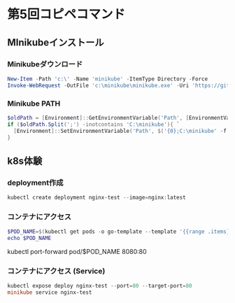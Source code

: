 # 第5回コピペコマンド

## MInikubeインストール

### Minikubeダウンロード
```powershell
New-Item -Path 'c:\' -Name 'minikube' -ItemType Directory -Force
Invoke-WebRequest -OutFile 'c:\minikube\minikube.exe' -Uri 'https://github.com/kubernetes/minikube/releases/latest/download/minikube-windows-amd64.exe' -UseBasicParsing
```

### Minikube PATH
```powershell
$oldPath = [Environment]::GetEnvironmentVariable('Path', [EnvironmentVariableTarget]::Machine)
if ($oldPath.Split(';') -inotcontains 'C:\minikube'){ `
  [Environment]::SetEnvironmentVariable('Path', $('{0};C:\minikube' -f $oldPath), [EnvironmentVariableTarget]::Machine) `
}
```

## k8s体験
### deployment作成
```powershell
kubectl create deployment nginx-test --image=nginx:latest
```

### コンテナにアクセス

```powershell
$POD_NAME=$(kubectl get pods -o go-template --template '{{range .items}}{{.metadata.name}}{{"\n"}}{{end}}')
echo $POD_NAME
```
kubectl port-forward pod/$POD_NAME 8080:80

### コンテナにアクセス (Service)
```powershell
kubectl expose deploy nginx-test --port=80 --target-port=80
minikube service nginx-test
```


